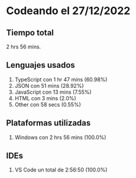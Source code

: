 # Codeando el 27/12/2022

## Tiempo total
2 hrs 56 mins.

## Lenguajes usados
1. TypeScript con 1 hr 47 mins (60.98%)
1. JSON con 51 mins (28.92%)
1. JavaScript con 13 mins (7.55%)
1. HTML con 3 mins (2.0%)
1. Other con 58 secs (0.55%)

## Plataformas utilizadas
1. Windows con 2 hrs 56 mins (100.0%)

## IDEs
1. VS Code un total de 2:56:50 (100.0%)
